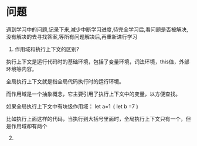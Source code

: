 # 问题
遇到学习中的问题,记录下来,减少中断学习进度,待完全学习后,看问题是否被解决,没有解决的去寻找答案,等所有问题解决后,再重新进行学习

1. 作用域和执行上下文的区别?

执行上下文是运行代码时的基础环境，包括了变量环境，词法环境，this值，外部环境等内容。

全局执行上下文就是指全局代码执行时的运行环境。

而作用域是一个抽象概念，它主要引用了执行上下文中的变量，以方便查找。

如果全局执行上下文中有块级作用域：
let a=1
｛
let b =7
｝

比如执行上面这样的代码，当执行到大括号里面时，全局执行上下文只有一个，但是作用域却有两个

2. 